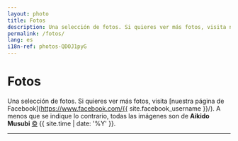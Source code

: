 ```yaml
---
layout: photo
title: Fotos
description: Una selección de fotos. Si quieres ver más fotos, visita nuestra página de Facebook. A menos que se indique lo contrario, todas las fotos son de Aikido Musubi.
permalink: /fotos/
lang: es
i18n-ref: photos-QDOJ1pyG
---
```


# Fotos

Una selección de fotos. Si quieres ver más fotos, visita [nuestra página de Facebook](https://www.facebook.com/{{ site.facebook_username }}/). A menos que se indique lo contrario, todas las imágenes son de __Aikido Musubi__ <a href="https://github.com/aikidomusubi/aikidomusubi.com/blob/master/LICENSE" class="copyleft flipH" style="display: inline-block;" title="LICENSE">&copy;</a> {{ site.time | date: '%Y' }}.

<hr>
